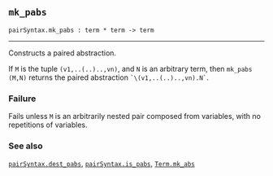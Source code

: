 ## `mk_pabs`

``` hol4
pairSyntax.mk_pabs : term * term -> term
```

------------------------------------------------------------------------

Constructs a paired abstraction.

If `M` is the tuple `(v1,..(..)..,vn)`, and `N` is an arbitrary term,
then `mk_pabs (M,N)` returns the paired abstraction
`` `\(v1,..(..)..,vn).N` ``.

### Failure

Fails unless `M` is an arbitrarily nested pair composed from variables,
with no repetitions of variables.

### See also

[`pairSyntax.dest_pabs`](#pairSyntax.dest_pabs),
[`pairSyntax.is_pabs`](#pairSyntax.is_pabs),
[`Term.mk_abs`](#Term.mk_abs)
